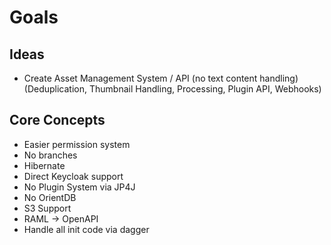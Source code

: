 # Goals

## Ideas

* Create Asset Management System / API (no text content handling)
(Deduplication, Thumbnail Handling, Processing, Plugin API, Webhooks)

## Core Concepts

* Easier permission system
* No branches
* Hibernate
* Direct Keycloak support
* No Plugin System via JP4J
* No OrientDB
* S3 Support
* RAML -> OpenAPI
* Handle all init code via dagger

